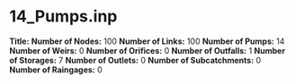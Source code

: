 # 14_Pumps.inp
**Title:** 
**Number of Nodes:** 100
**Number of Links:** 100
**Number of Pumps:** 14
**Number of Weirs:** 0
**Number of Orifices:** 0
**Number of Outfalls:** 1
**Number of Storages:** 7
**Number of Outlets:** 0
**Number of Subcatchments:** 0
**Number of Raingages:** 0

